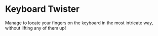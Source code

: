 # Keyboard Twister

Manage to locate your fingers on the keyboard in the most intricate way, without lifting any of them up!
